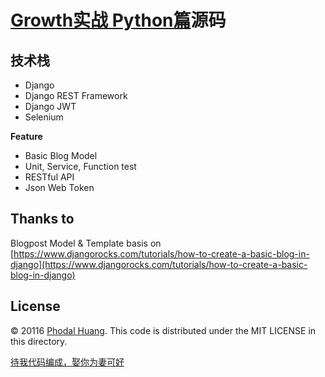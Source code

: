 [Growth实战 Python篇](https://github.com/phodal/growth-in-action-python)源码
===

技术栈
---

 - Django
 - Django REST Framework
 - Django JWT 
 - Selenium

**Feature**

 - Basic Blog Model
 - Unit, Service, Function test
 - RESTful API
 - Json Web Token

Thanks to
---

Blogpost Model & Template basis on [https://www.djangorocks.com/tutorials/how-to-create-a-basic-blog-in-django](https://www.djangorocks.com/tutorials/how-to-create-a-basic-blog-in-django)

License
---

© 20116 [Phodal Huang](https://www.phodal.com). This code is distributed under the MIT LICENSE in this directory.

[待我代码编成，娶你为妻可好](http://www.xuntayizhan.com/person/ji-ke-ai-qing-zhi-er-shi-dai-wo-dai-ma-bian-cheng-qu-ni-wei-qi-ke-hao-wan/)
